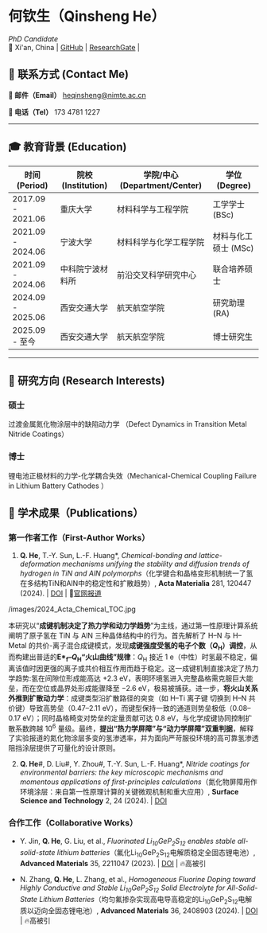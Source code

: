 # 何钦生（Qinsheng He） 
*PhD Candidate*  
📍 Xi'an, China 
| [GitHub](https://github.com/QS-He)
| [ResearchGate](https://www.researchgate.net/profile/He-Qin-Sheng?ev=prf_overview) |



## 📮 联系方式 (Contact Me)
**📧 邮件（Email）**
  heqinsheng@nimte.ac.cn

**📱 电话（Tel）**
  173 4781 1227

---

## 🎓 教育背景 (Education)
| 时间 (Period) | 院校 (Institution) | 学院/中心 (Department/Center) | 学位 (Degree) |
|---------------|--------------------|-------------------------------|---------------|
| 2017.09 - 2021.06 | 重庆大学 | 材料科学与工程学院 | 工学学士 (BSc) |
| 2021.09 - 2024.06 | 宁波大学 | 材料科学与化学工程学院 | 材料与化工硕士 (MSc) |
| 2021.09 - 2024.06 | 中科院宁波材料所 | 前沿交叉科学研究中心 | 联合培养硕士 |
| 2024.09 - 2025.06 | 西安交通大学 | 航天航空学院 | 研究助理 (RA) |
| 2025.09 - 至今 | 西安交通大学 | 航天航空学院 | 博士研究生 |

---

## 🔬 研究方向 (Research Interests)
### 硕士 

过渡金属氮化物涂层中的缺陷动力学 （Defect Dynamics in Transition Metal Nitride Coatings）



### 博士 
锂电池正极材料的力学-化学耦合失效（Mechanical-Chemical Coupling Failure in Lithium Battery Cathodes ） 





## 📄 学术成果（Publications）
### 第一作者工作（First-Author Works）
1. **Q. He**, T.-Y. Sun, L.-F. Huang*, *Chemical-bonding and lattice-deformation mechanisms unifying the stability and diffusion trends of hydrogen in TiN and AlN polymorphs*（化学键合和晶格变形机制统一了氢在多结构TiN和AlN中的稳定性和扩散趋势）, **Acta Materialia** 281, 120447 (2024). | [DOI](https://doi.org/10.1016/j.actamat.2024.120447) | 📰[官网报道](https://www.nimte.ac.cn/news/progress/202412/t20241203_7449883.html)

/images/2024_Acta_Chemical_TOC.jpg

   本研究以“**成键机制决定了热力学和动力学趋势**”为主线，通过第一性原理计算系统阐明了原子氢在 TiN 与 AlN 三种晶体结构中的行为。首先解析了 H–N 与 H–Metal 的共价-离子混合成键模式，发现**成键强度受氢的电子个数（*Q*<sub>H</sub>）调控**，从而构建出普适的**E*<sub>f</sub>–*Q*<sub>H</sub>“火山曲线”规律**：*Q*<sub>H</sub> 接近 1 e（中性）时氢最不稳定，偏离该值时因更强的离子或共价相互作用而趋于稳定。这一成键机制直接决定了热力学趋势:氢在间隙位形成能高达 +2.3 eV，表明环境氢进入完整晶格需克服巨大能垒，而在空位或晶界处形成能骤降至 −2.6 eV，极易被捕获。进一步，**将火山关系外推到扩散动力学**：成键类型沿扩散路径的突变（如 H–Ti 离子键 切换到 H–N 共价键）导致高势垒（0.47–2.11 eV），而键型保持一致的通道则势垒极低（0.08–0.17 eV）；同时晶格畸变对势垒的定量贡献可达 0.8 eV，与化学成键协同控制扩散系数跨越 10<sup>6</sup> 量级。最终，**提出“热力学屏障”与“动力学屏障”双重判据**，解释了实验报道的氮化物涂层多变的氢渗透率，并为面向严苛服役环境的高可靠氢渗透阻挡涂层提供了可量化的设计原则。  
   
2. **Q. He**#, D. Liu#, Y. Zhou#, T.-Y. Sun, L.-F. Huang*, *Nitride coatings for environmental barriers: the key microscopic mechanisms and momentous applications of first-principles calculations*（氮化物屏障用作环境涂层：来自第一性原理计算的关键微观机制和重大应用）, **Surface Science and Technology** 2, 24 (2024). | [DOI](https://doi.org/10.1007/s44251-024-00053-6)

### 合作工作（Collaborative Works）
- Y. Jin, **Q. He**, G. Liu, et al., *Fluorinated Li<sub>10</sub>GeP<sub>2</sub>S<sub>12</sub> enables stable all-solid-state lithium batteries*（氟化Li<sub>10</sub>GeP<sub>2</sub>S<sub>12</sub>电解质稳定全固态锂电池）, **Advanced Materials** 35, 2211047 (2023). | [DOI](https://doi.org/10.1002/adma.202211047) | 🔥高被引

- N. Zhang, **Q. He**, L. Zhang, et al., *Homogeneous Fluorine Doping toward Highly Conductive and Stable Li<sub>10</sub>GeP<sub>2</sub>S<sub>12</sub> Solid Electrolyte for All-Solid-State Lithium Batteries*（均匀氟掺杂实现高电导高稳定的Li<sub>10</sub>GeP<sub>2</sub>S<sub>12</sub>电解质以迈向全固态锂电池）, **Advanced Materials** 36, 2408903 (2024). | [DOI](https://doi.org/10.1002/adma.202408903) | 🔥高被引

